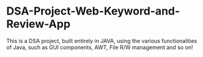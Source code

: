 # DSA-Project-Web-Keyword-and-Review-App
This is a DSA project, built entirely in JAVA, using the various functionalities of Java, such as GUI components, AWT, File R/W management and so on!
